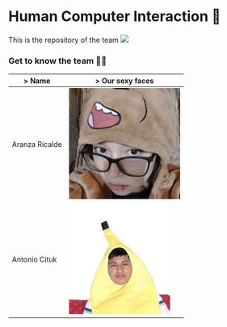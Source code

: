# Human Computer Interaction 🤖

This is the repository of the team
<img src="https://mma.prnewswire.com/media/1513369/Educative_Logo.jpg" height="20">

### Get to know the team 🐙✨

| > Name          | > Our sexy faces |
| ------------- | ------------- |
| Aranza Ricalde  |  <img src="assets/fotopreciosa.jpg" height="220"> |
| Antonio Cituk  | <img src="assets/IMG-20210302-WA0049.jpg"  width="200" height="220"> |
